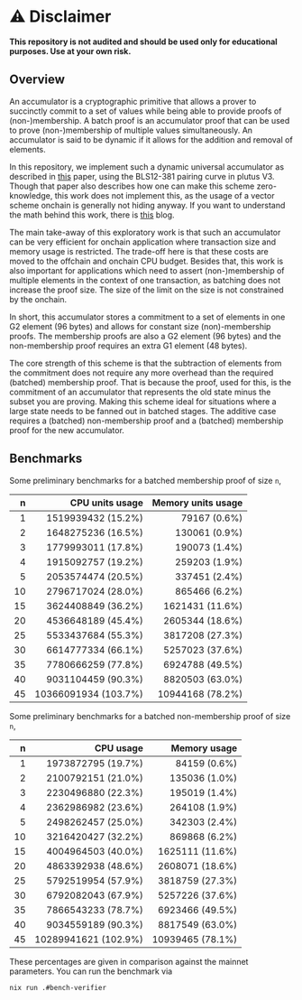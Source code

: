 # ⚠️ Disclaimer

**This repository is not audited and should be used only for educational purposes. Use at your own risk.**

## Overview
An accumulator is a cryptographic primitive that allows a prover to succinctly commit to a set of values while being able to provide proofs of (non-)membership. A batch proof is an accumulator proof that can be used to prove (non-)membership of multiple values simultaneously. An accumulator is said to be dynamic if it allows for the addition and removal of elements.

In this repository, we implement such a dynamic universal accumulator as described in [this](https://dl.acm.org/doi/pdf/10.1145/3548606.3560676) paper, using the BLS12-381 pairing curve in plutus V3. Though that paper also describes how one can make this scheme zero-knowledge, this work does not implement this, as the usage of a vector scheme onchain is generally not hiding anyway. If you want to understand the math behind this work, there is [this](https://hackmd.io/@CjIlIbTxRqWOCpWzxuWmkQ/BybaUlSN0) blog.

The main take-away of this exploratory work is that such an accumulator can be very efficient for onchain application where transaction size and memory usage is restricted. The trade-off here is that these costs are moved to the offchain and onchain CPU budget. Besides that, this work is also important for applications which need to assert (non-)membership of multiple elements in the context of one transaction, as batching does not increase the proof size. The size of the limit on the size is not constrained by the onchain.

In short, this accumulator stores a commitment to a set of elements in one G2 element (96 bytes) and allows for constant size (non)-membership proofs. The membership proofs are also a G2 element (96 bytes) and the non-membership proof requires an extra G1 element (48 bytes).

The core strength of this scheme is that the subtraction of elements from the commitment does not require any more overhead than the required (batched) membership proof. That is because the proof, used for this, is the commitment of an accumulator that represents the old state minus the subset you are proving. Making this scheme ideal for situations where a large state needs to be fanned out in batched stages. The additive case requires a (batched) non-membership proof and a (batched) membership proof for the new accumulator.

## Benchmarks
Some preliminary benchmarks for a batched membership proof of size `n`,

| n   |    CPU units usage      |   Memory units usage   |
|---: | ----------------------: | ---------------------: |
|   1 |   1519939432  (15.2%)   |   79167   (0.6%)       |
|   2 |   1648275236  (16.5%)   |  130061   (0.9%)       |
|   3 |   1779993011  (17.8%)   |  190073   (1.4%)       |
|   4 |   1915092757  (19.2%)   |  259203   (1.9%)       |
|   5 |   2053574474  (20.5%)   |  337451   (2.4%)       |
|  10 |   2796717024  (28.0%)   |  865466   (6.2%)       |
|  15 |   3624408849  (36.2%)   | 1621431  (11.6%)       |
|  20 |   4536648189  (45.4%)   | 2605344  (18.6%)       |
|  25 |   5533437684  (55.3%)   | 3817208  (27.3%)       |
|  30 |   6614777334  (66.1%)   | 5257023  (37.6%)       |
|  35 |   7780666259  (77.8%)   | 6924788  (49.5%)       |
|  40 |   9031104459  (90.3%)   | 8820503 (63.0%)        |
|  45 |  10366091934 (103.7%)   | 10944168  (78.2%)      |

Some preliminary benchmarks for a batched non-membership proof of size `n`,

| n   |        CPU usage        |      Memory usage      |
|---: | ----------------------: | ---------------------: |
|   1 |   1973872795  (19.7%)   |   84159   (0.6%)       |
|   2 |   2100792151  (21.0%)   |  135036   (1.0%)       |
|   3 |   2230496880  (22.3%)   |  195019   (1.4%)       |
|   4 |   2362986982  (23.6%)   |  264108   (1.9%)       |
|   5 |   2498262457  (25.0%)   |  342303   (2.4%)       |
|  10 |   3216420427  (32.2%)   |  869868   (6.2%)       |
|  15 |   4004964503  (40.0%)   | 1625111  (11.6%)       |
|  20 |   4863392938  (48.6%)   | 2608071  (18.6%)       |
|  25 |   5792519954  (57.9%)   | 3818759  (27.3%)       |
|  30 |   6792082043  (67.9%)   | 5257226  (37.6%)       |
|  35 |   7866543233  (78.7%)   | 6923466  (49.5%)       |
|  40 |   9034559189  (90.3%)   | 8817549  (63.0%)       |
|  45 |  10289941621 (102.9%)   | 10939465  (78.1%)      |

These percentages are given in comparison against the mainnet parameters. You can run the benchmark via
```bash
nix run .#bench-verifier
```